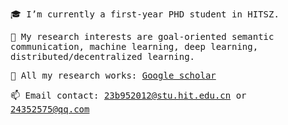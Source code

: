 <samp>
  
:mortar_board: I’m currently a first-year PHD student in HITSZ.
  
:cookie: My research interests are goal-oriented semantic communication, machine learning, deep learning, distributed/decentralized learning.
  
:page_with_curl: All my research works: [Google scholar](https://scholar.google.com.hk/citations?user=j1_Lgw0AAAAJ&hl=zh-CN)
  
:mailbox: Email contact: 23b952012@stu.hit.edu.cn  or  24352575@qq.com
  
</samp>
 
